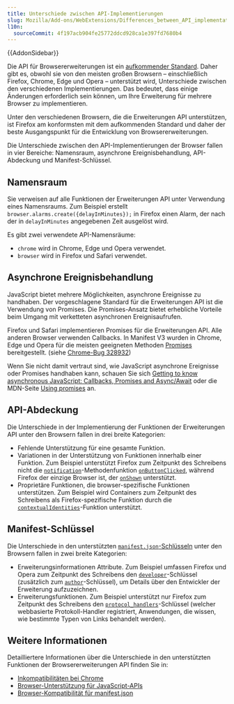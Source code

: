 ```yaml
---
title: Unterschiede zwischen API-Implementierungen
slug: Mozilla/Add-ons/WebExtensions/Differences_between_API_implementations
l10n:
  sourceCommit: 4f197acb904fe25772ddcd928ca1e397fd7680b4
---
```


{{AddonSidebar}}

Die API für Browsererweiterungen ist ein [aufkommender Standard](https://browserext.github.io/browserext/). Daher gibt es, obwohl sie von den meisten großen Browsern – einschließlich Firefox, Chrome, Edge und Opera – unterstützt wird, Unterschiede zwischen den verschiedenen Implementierungen. Das bedeutet, dass einige Änderungen erforderlich sein können, um Ihre Erweiterung für mehrere Browser zu implementieren.

Unter den verschiedenen Browsern, die die Erweiterungen API unterstützen, ist Firefox am konformsten mit dem aufkommenden Standard und daher der beste Ausgangspunkt für die Entwicklung von Browsererweiterungen.

Die Unterschiede zwischen den API-Implementierungen der Browser fallen in vier Bereiche: Namensraum, asynchrone Ereignisbehandlung, API-Abdeckung und Manifest-Schlüssel.

## Namensraum

Sie verweisen auf alle Funktionen der Erweiterungen API unter Verwendung eines Namensraums. Zum Beispiel erstellt `browser.alarms.create({delayInMinutes});` in Firefox einen Alarm, der nach der in `delayInMinutes` angegebenen Zeit ausgelöst wird.

Es gibt zwei verwendete API-Namensräume:

- `chrome` wird in Chrome, Edge und Opera verwendet.
- `browser` wird in Firefox und Safari verwendet.

## Asynchrone Ereignisbehandlung

JavaScript bietet mehrere Möglichkeiten, asynchrone Ereignisse zu handhaben. Der vorgeschlagene Standard für die Erweiterungen API ist die Verwendung von Promises. Die Promises-Ansatz bietet erhebliche Vorteile beim Umgang mit verketteten asynchronen Ereignisaufrufen.

Firefox und Safari implementieren Promises für die Erweiterungen API. Alle anderen Browser verwenden Callbacks. In Manifest V3 wurden in Chrome, Edge und Opera für die meisten geeigneten Methoden [Promises](https://developer.chrome.com/docs/extensions/develop/migrate#promises) bereitgestellt. (siehe [Chrome-Bug 328932](https://crbug.com/328932))

Wenn Sie nicht damit vertraut sind, wie JavaScript asynchrone Ereignisse oder Promises handhaben kann, schauen Sie sich [Getting to know asynchronous JavaScript: Callbacks, Promises and Async/Await](https://medium.com/codebuddies/getting-to-know-asynchronous-javascript-callbacks-promises-and-async-await-17e0673281ee) oder die MDN-Seite [Using promises](/de/docs/Web/JavaScript/Guide/Using_promises) an.

## API-Abdeckung

Die Unterschiede in der Implementierung der Funktionen der Erweiterungen API unter den Browsern fallen in drei breite Kategorien:

- Fehlende Unterstützung für eine gesamte Funktion.
- Variationen in der Unterstützung von Funktionen innerhalb einer Funktion. Zum Beispiel unterstützt Firefox zum Zeitpunkt des Schreibens nicht die [`notification`](/de/docs/Mozilla/Add-ons/WebExtensions/API/notifications)-Methodenfunktion [`onButtonClicked`](/de/docs/Mozilla/Add-ons/WebExtensions/API/notifications/onButtonClicked), während Firefox der einzige Browser ist, der [`onShown`](/de/docs/Mozilla/Add-ons/WebExtensions/API/notifications/onShown) unterstützt.
- Proprietäre Funktionen, die browser-spezifische Funktionen unterstützen. Zum Beispiel wird Containers zum Zeitpunkt des Schreibens als Firefox-spezifische Funktion durch die [`contextualIdentities`](/de/docs/Mozilla/Add-ons/WebExtensions/API/contextualIdentities)-Funktion unterstützt.

## Manifest-Schlüssel

Die Unterschiede in den unterstützten [`manifest.json`-Schlüsseln](/de/docs/Mozilla/Add-ons/WebExtensions/manifest.json) unter den Browsern fallen in zwei breite Kategorien:

- Erweiterungsinformationen Attribute. Zum Beispiel umfassen Firefox und Opera zum Zeitpunkt des Schreibens den [`developer`](/de/docs/Mozilla/Add-ons/WebExtensions/manifest.json/developer)-Schlüssel (zusätzlich zum [`author`](/de/docs/Mozilla/Add-ons/WebExtensions/manifest.json/author)-Schlüssel), um Details über den Entwickler der Erweiterung aufzuzeichnen.
- Erweiterungsfunktionen. Zum Beispiel unterstützt nur Firefox zum Zeitpunkt des Schreibens den [`protocol_handlers`](/de/docs/Mozilla/Add-ons/WebExtensions/manifest.json/protocol_handlers)-Schlüssel (welcher webbasierte Protokoll-Handler registriert, Anwendungen, die wissen, wie bestimmte Typen von Links behandelt werden).

## Weitere Informationen

Detailliertere Informationen über die Unterschiede in den unterstützten Funktionen der Browsererweiterungen API finden Sie in:

- [Inkompatibilitäten bei Chrome](/de/docs/Mozilla/Add-ons/WebExtensions/Chrome_incompatibilities)
- [Browser-Unterstützung für JavaScript-APIs](/de/docs/Mozilla/Add-ons/WebExtensions/Browser_support_for_JavaScript_APIs)
- [Browser-Kompatibilität für manifest.json](/de/docs/Mozilla/Add-ons/WebExtensions/manifest.json#browser_compatibility)
